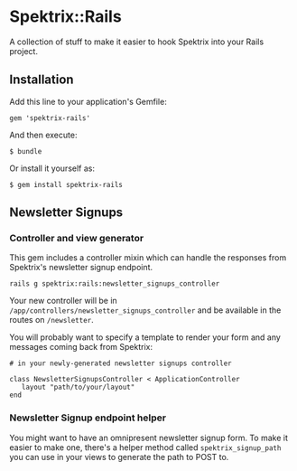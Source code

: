 # Spektrix::Rails

A collection of stuff to make it easier to hook Spektrix into your Rails project.

## Installation

Add this line to your application's Gemfile:

    gem 'spektrix-rails'

And then execute:

    $ bundle

Or install it yourself as:

    $ gem install spektrix-rails

## Newsletter Signups

### Controller and view generator
This gem includes a controller mixin which can handle the responses from Spektrix's newsletter signup endpoint.

```
rails g spektrix:rails:newsletter_signups_controller
```

Your new controller will be in `/app/controllers/newsletter_signups_controller` and be available in the routes on `/newsletter`.

You will probably want to specify a template to render your form and any messages coming back from Spektrix:
 
 ```
 # in your newly-generated newsletter signups controller
 
 class NewsletterSignupsController < ApplicationController
    layout "path/to/your/layout"
 end
 ```
 
 ### Newsletter Signup endpoint helper
You might want to have an omnipresent newsletter signup form. To make it easier to make one, there's a helper method called `spektrix_signup_path` you can use in your views to generate the path to POST to. 
 
 